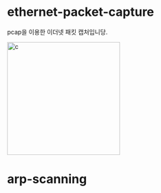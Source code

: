 # ethernet-packet-capture  

pcap을 이용한 이더넷 패킷 캡처입니당.  

<img width="262" alt="c" src="https://user-images.githubusercontent.com/85146195/126331643-36a107bb-e1f8-42db-90c6-425f3670b388.png">  

#


# arp-scanning
